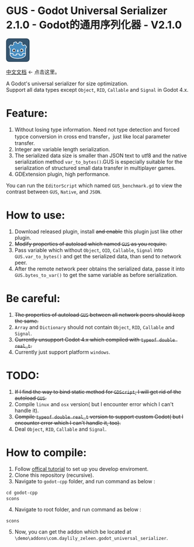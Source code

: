 
# GUS - Godot Universal Serializer 2.1.0 - Godot的通用序列化器 - V2.1.0

![Image text](icon.png)

[中文文档](README_zh_cn.md) <- 点击这里。

A Godot's universal serializer for size optimization.    
Support all data types except `Object`, `RID`, `Callable` and `Signal` in Godot 4.x.

# Feature:
  1. Without losing type information. Need not type detection and forced typce conversion in cross end transfer，just like local parameter transfer.
  2. Integer are variable length serialization.
  3. The serialized data size is smaller than JSON text to utf8 and the native serialization method `var_to_bytes()`.GUS is especially suitable for the serialization of structured small data transfer in multiplayer games.
  4. GDExtension plugin, high performance. 

  You can run the `EditorScript` which named `GUS_benchmark.gd` to view the contrast between `GUS`, `Native`, and `JSON`.

# How to use:
  1. Download released plugin, install ~~and enable~~ this plugin just like other plugin.
  2. ~~Modify properties of autoload which named `GUS` as you require.~~
  3. Pass variable which without `Object`, `OID`, `Callable`, `Signal` into `GUS.var_to_bytes()` and get the serialized data, than send to network peer.
  3. After the remote network peer obtains the serialized data, passe it into `GUS.bytes_to_var()` to get the same variable as before serialization.


# Be careful:
  1. ~~The properties of autoload `GUS` between all network peers should keep the same.~~
  2. `Array` and `Dictionary` should not contain `Object`, `RID`, `Callable` and `Signal`.
  3. ~~Currently unsupport Godot 4.x which compiled with `typeof double real_t`.~~
  4. Currently just support platform `windows`.
	
# TODO:
  1. ~~If I find the way to bind static method for `GDScript`, I will get rid of the autoload `GUS`.~~
  2. Compile `linux` and `osx` version( but I encounter error which I can't handle it).
  3. ~~Compile `typeof double real_t` version to support custom Godot( but I encounter error which I can't handle it, too).~~
  4. Deal `Object`, `RID`, `Callable` and `Signal`.

# How to compile:
  1. Follow [offical tutorial](https://docs.godotengine.org/zh_CN/stable/development/compiling/index.html) to set up you develop enviroment.
  1. Clone this repository (recursive).
  3. Navigate to `godot-cpp` folder, and run command as below :

	cd godot-cpp
	scons
  4. Navigate to root folder, and run command as below :
	
	scons
  5. Now, you can get the addon which be located at `\demo\addons\com.daylily_zeleen.godot_universal_serializer`.

